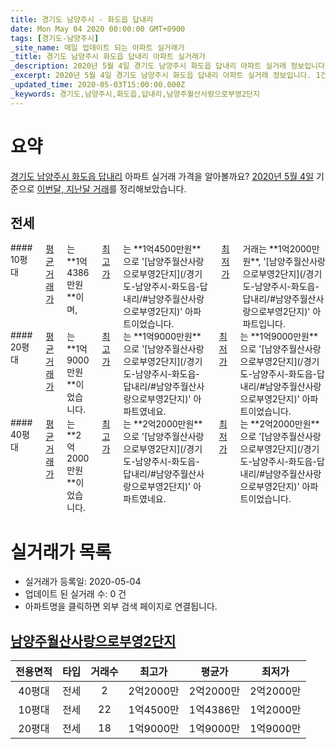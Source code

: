 ```yaml
---
title: 경기도 남양주시 - 화도읍 답내리
date: Mon May 04 2020 00:00:00 GMT+0900
tags: [경기도-남양주시]
_site_name: 매일 업데이트 되는 아파트 실거래가
_title: 경기도 남양주시 화도읍 답내리 아파트 실거래가
_description: 2020년 5월 4일 경기도 남양주시 화도읍 답내리 아파트 실거래 정보입니다. 1건 아파트 정보가 있습니다.
_excerpt: 2020년 5월 4일 경기도 남양주시 화도읍 답내리 아파트 실거래 정보입니다. 1건 아파트 정보가 있습니다.
_updated_time: 2020-05-03T15:00:00.000Z
_keywords: 경기도,남양주시,화도읍,답내리,남양주월산사랑으로부영2단지
---
```





# 요약
<ins>경기도 남양주시 화도읍 답내리</ins> 아파트 실거래 가격을 알아볼까요? <ins>2020년 5월 4일</ins> 기준으로 <ins>이번달, 지난달 거래</ins>를 정리해보았습니다.

## 전세
<div class="container">
<div class="six columns" markdown="1">
#### 10평대
<ins>평균 거래가</ins>는 **1억4386만원**이며, <ins>최고가</ins>는 **1억4500만원**으로 '[남양주월산사랑으로부영2단지](/경기도-남양주시-화도읍-답내리/#남양주월산사랑으로부영2단지)' 아파트이었습니다. <ins>최저가</ins> 거래는 **1억2000만원**, '[남양주월산사랑으로부영2단지](/경기도-남양주시-화도읍-답내리/#남양주월산사랑으로부영2단지)' 아파트입니다.
</div>
<div class="six columns" markdown="1">
#### 20평대
<ins>평균 거래가</ins>는 **1억9000만원**이었습니다. <ins>최고가</ins>는 **1억9000만원**으로 '[남양주월산사랑으로부영2단지](/경기도-남양주시-화도읍-답내리/#남양주월산사랑으로부영2단지)' 아파트였네요. <ins>최저가</ins>는 **1억9000만원**으로 '[남양주월산사랑으로부영2단지](/경기도-남양주시-화도읍-답내리/#남양주월산사랑으로부영2단지)' 아파트이었습니다.
</div>
</div>
<div class="container">
<div class="twelve columns" markdown="1">
#### 40평대
<ins>평균 거래가</ins>는 **2억2000만원**이었습니다. <ins>최고가</ins>는 **2억2000만원**으로 '[남양주월산사랑으로부영2단지](/경기도-남양주시-화도읍-답내리/#남양주월산사랑으로부영2단지)' 아파트였네요. <ins>최저가</ins>는 **2억2000만원**으로 '[남양주월산사랑으로부영2단지](/경기도-남양주시-화도읍-답내리/#남양주월산사랑으로부영2단지)' 아파트이었습니다.
</div>
</div>



# 실거래가 목록
- 실거래가 등록일: 2020-05-04
- 업데이트 된 실거래 수: 0 건
- 아파트명을 클릭하면 외부 검색 페이지로 연결됩니다.

## [남양주월산사랑으로부영2단지](#남양주월산사랑으로부영2단지)

|전용면적|타입|거래수|최고가|평균가|최저가|
|:---:|:---:|:---:|:---:|:---:|:---:|
|40평대|<span class="deal-type-2">전세</span>|2|2억2000만|2억2000만|2억2000만|
|10평대|<span class="deal-type-2">전세</span>|22|1억4500만|1억4386만|1억2000만|
|20평대|<span class="deal-type-2">전세</span>|18|1억9000만|1억9000만|1억9000만|

<br/>




